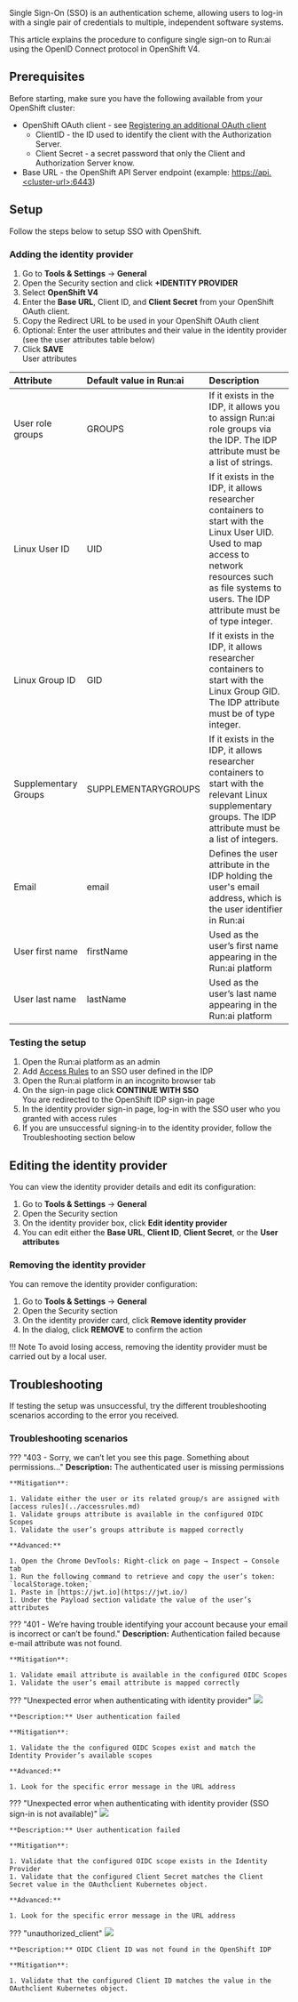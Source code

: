 Single Sign-On (SSO) is an authentication scheme, allowing users to log-in with a single pair of credentials to multiple, independent software systems.

This article explains the procedure to configure single sign-on to Run:ai using the OpenID Connect protocol in OpenShift V4.

## Prerequisites

Before starting, make sure you have the following available from your OpenShift cluster:

* OpenShift OAuth client - see [Registering an additional OAuth client](https://docs.openshift.com/container-platform/4.16/authentication/configuring-oauth-clients.html#oauth-register-additional-client_configuring-oauth-clients)  
  * ClientID - the ID used to identify the client with the Authorization Server.  
  * Client Secret - a secret password that only the Client and Authorization Server know.  
* Base URL - the OpenShift API Server endpoint (example: [https://api.<cluster-url\>:6443](https://api.noa-ocp.runailabs.com:6443/))

## Setup

Follow the steps below to setup SSO with OpenShift.

### Adding the identity provider

1. Go to **Tools & Settings** → **General**  
1. Open the Security section and click **+IDENTITY PROVIDER**  
1. Select **OpenShift V4**  
1. Enter the **Base URL**, Client ID, and **Client Secret** from your OpenShift OAuth client.  
1. Copy the Redirect URL to be used in your OpenShift OAuth client  
1. Optional: Enter the user attributes and their value in the identity provider (see the user attributes table below)  
1. Click **SAVE**  
   User attributes

| Attribute | Default value in Run:ai | Description |
| :---- | :---- | :---- |
| User role groups | GROUPS | If it exists in the IDP, it allows you to assign Run:ai role groups via the IDP. The IDP attribute must be a list of strings. |
| Linux User ID | UID | If it exists in the IDP, it allows researcher containers to start with the Linux User UID. Used to map access to network resources such as file systems to users. The IDP attribute must be of type integer. |
| Linux Group ID | GID | If it exists in the IDP, it allows researcher containers to start with the Linux Group GID. The IDP attribute must be of type integer. |
| Supplementary Groups | SUPPLEMENTARYGROUPS | If it exists in the IDP, it allows researcher containers to start with the relevant Linux supplementary groups. The IDP attribute must be a list of integers. |
| Email | email | Defines the user attribute in the IDP holding the user's email address, which is the user identifier in Run:ai |
| User first name | firstName | Used as the user’s first name appearing in the Run:ai platform |
| User last name | lastName | Used as the user’s last name appearing in the Run:ai platform |

### Testing the setup

1. Open the Run:ai platform as an admin  
1. Add [Access Rules](../accessrules.md) to an SSO user defined in the IDP  
1. Open the Run:ai platform in an incognito browser tab  
1. On the sign-in page click **CONTINUE WITH SSO**  
   You are redirected to the OpenShift IDP sign-in page  
1. In the identity provider sign-in page, log-in with the SSO user who you granted with access rules  
1. If you are unsuccessful signing-in to the identity provider, follow the Troubleshooting section below

## Editing the identity provider

You can view the identity provider details and edit its configuration:

1. Go to **Tools & Settings** → **General**  
1. Open the Security section  
1. On the identity provider box, click **Edit identity provider**  
1. You can edit either the **Base URL**, **Client ID**, **Client Secret**, or the **User attributes**

### Removing the identity provider

You can remove the identity provider configuration:

1. Go to **Tools & Settings** → **General**  
1. Open the Security section  
1. On the identity provider card, click **Remove identity provider**  
1. In the dialog, click **REMOVE** to confirm the action

!!! Note
    To avoid losing access, removing the identity provider must be carried out by a local user.

## Troubleshooting

If testing the setup was unsuccessful, try the different troubleshooting scenarios according to the error you received.

### Troubleshooting scenarios

??? "403 - Sorry, we can’t let you see this page. Something about permissions…"
    **Description:** The authenticated user is missing permissions

    **Mitigation**:

    1. Validate either the user or its related group/s are assigned with [access rules](../accessrules.md)  
    1. Validate groups attribute is available in the configured OIDC Scopes  
    1. Validate the user’s groups attribute is mapped correctly

    **Advanced:**

    1. Open the Chrome DevTools: Right-click on page → Inspect → Console tab  
    1. Run the following command to retrieve and copy the user’s token: `localStorage.token;`  
    1. Paste in [https://jwt.io](https://jwt.io/)  
    1. Under the Payload section validate the value of the user’s attributes

??? "401 - We’re having trouble identifying your account because your email is incorrect or can’t be found."
    **Description:** Authentication failed because e-mail attribute was not found.

    **Mitigation**:

    1. Validate email attribute is available in the configured OIDC Scopes  
    1. Validate the user’s email attribute is mapped correctly

??? "Unexpected error when authenticating with identity provider"
    ![](img/openshift-identityerror.png)

    **Description:** User authentication failed

    **Mitigation**:

    1. Validate the the configured OIDC Scopes exist and match the Identity Provider’s available scopes

    **Advanced:**

    1. Look for the specific error message in the URL address

??? "Unexpected error when authenticating with identity provider (SSO sign-in is not available)"
    ![](img/openid-unexpected.png)

    **Description:** User authentication failed

    **Mitigation**:

    1. Validate that the configured OIDC scope exists in the Identity Provider  
    1. Validate that the configured Client Secret matches the Client Secret value in the OAuthclient Kubernetes object.

    **Advanced:**

    1. Look for the specific error message in the URL address

??? "unauthorized_client"
    ![](img/unauthorized-client.png)

    **Description:** OIDC Client ID was not found in the OpenShift IDP

    **Mitigation**:

    1. Validate that the configured Client ID matches the value in the OAuthclient Kubernetes object.  


